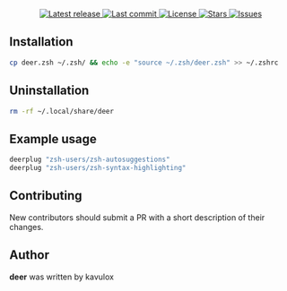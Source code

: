 <div align="center">

<p>
    <a href="https://github.com/ArtixLabs/deer/releases/latest">
      <img alt="Latest release" src="https://img.shields.io/github/v/release/ArtixLabs/deer?style=for-the-badge&logo=starship&color=C9CBFF&logoColor=D9E0EE&labelColor=302D41" />
    </a>
    <a href="https://github.com/ArtixLabs/deer/pulse">
      <img alt="Last commit" src="https://img.shields.io/github/last-commit/ArtixLabs/deer?style=for-the-badge&logo=starship&color=8bd5ca&logoColor=D9E0EE&labelColor=302D41"/>
    </a>
    <a href="https://github.com/ArtixLabs/deer/blob/master/LICENSE">
      <img alt="License" src="https://img.shields.io/github/license/ArtixLabs/deer?style=for-the-badge&logo=starship&color=ee999f&logoColor=D9E0EE&labelColor=302D41" />
    </a>
    <a href="https://github.com/ArtixLabs/deer/stargazers">
      <img alt="Stars" src="https://img.shields.io/github/stars/ArtixLabs/deer?style=for-the-badge&logo=starship&color=c69ff5&logoColor=D9E0EE&labelColor=302D41" />
    </a>
    <a href="https://github.com/ArtixLabs/deer/issues">
      <img alt="Issues" src="https://img.shields.io/github/issues/ArtixLabs/deer?style=for-the-badge&logo=bilibili&color=F5E0DC&logoColor=D9E0EE&labelColor=302D41" />
    </a>
</div>

## Installation

```sh
cp deer.zsh ~/.zsh/ && echo -e "source ~/.zsh/deer.zsh" >> ~/.zshrc
```

## Uninstallation

```sh
rm -rf ~/.local/share/deer
```

## Example usage

```sh
deerplug "zsh-users/zsh-autosuggestions"
deerplug "zsh-users/zsh-syntax-highlighting"
```

## Contributing 

New contributors should submit a PR with a short description of their changes.


## Author

**deer** was written by kavulox
